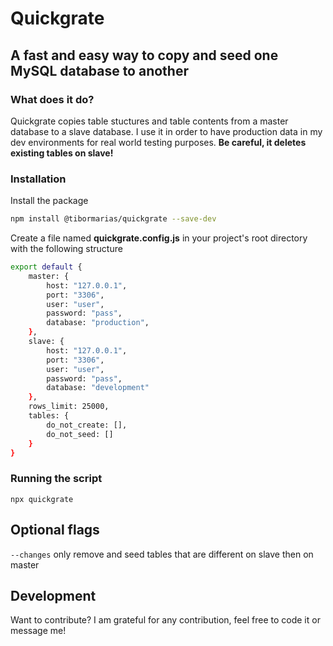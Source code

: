 # Quickgrate
## A fast and easy way to copy and seed one MySQL database to another 

### What does it do?
Quickgrate copies table stuctures and table contents from a master database to a slave database. I use it in order to have production data in my dev environments for real world testing purposes. **Be careful, it deletes existing tables on slave!**

### Installation

Install the package

```sh
npm install @tibormarias/quickgrate --save-dev
```

Create a file named **quickgrate.config.js** in your project's root directory with the following structure
```sh
export default {
    master: {
        host: "127.0.0.1",
        port: "3306",
        user: "user",
        password: "pass",
        database: "production",
    },
    slave: {
        host: "127.0.0.1",
        port: "3306",
        user: "user",
        password: "pass",
        database: "development"
    },
    rows_limit: 25000,
    tables: {
        do_not_create: [],
        do_not_seed: []
    }
}
```

### Running the script
```
npx quickgrate
```

## Optional flags
`--changes` only remove and seed tables that are different on slave then on master

## Development

Want to contribute? I am grateful for any contribution, feel free to code it or message me!